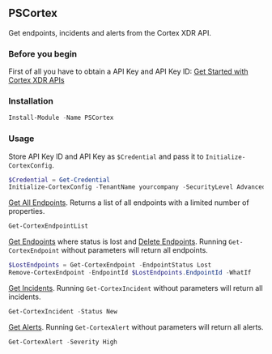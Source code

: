 ## PSCortex

Get endpoints, incidents and alerts from the Cortex XDR API. 

### Before you begin
First of all you have to obtain a API Key and API Key ID: [Get Started with Cortex XDR APIs](https://docs.paloaltonetworks.com/cortex/cortex-xdr/cortex-xdr-api/cortex-xdr-api-overview/get-started-with-cortex-xdr-apis.html)

### Installation

```PowerShell
Install-Module -Name PSCortex
```

### Usage
 Store API Key ID and API Key as `$Credential` and pass it to `Initialize-CortexConfig`.
```PowerShell
$Credential = Get-Credential
Initialize-CortexConfig -TenantName yourcompany -SecurityLevel Advanced -Region EU -Credential $Credential
```

[Get All Endpoints](https://docs.paloaltonetworks.com/content/techdocs/en_US/cortex/cortex-xdr/cortex-xdr-api/cortex-xdr-apis/endpoint-management/get-all-endpoints.html). Returns a list of all endpoints with a limited number of properties.
```PowerShell
Get-CortexEndpointList
```

[Get Endpoints](https://docs.paloaltonetworks.com/content/techdocs/en_US/cortex/cortex-xdr/cortex-xdr-api/cortex-xdr-apis/endpoint-management/get-endpoints.html) where status is lost and [Delete Endpoints](https://docs.paloaltonetworks.com/content/techdocs/en_US/cortex/cortex-xdr/cortex-xdr-api/cortex-xdr-apis/endpoint-management/delete-endpoints.html). Running `Get-CortexEndpoint` without parameters will return all endpoints.
```PowerShell
$LostEndpoints = Get-CortexEndpoint -EndpointStatus Lost
Remove-CortexEndpoint -EndpointId $LostEndpoints.EndpointId -WhatIf
```

[Get Incidents](https://docs.paloaltonetworks.com/content/techdocs/en_US/cortex/cortex-xdr/cortex-xdr-api/cortex-xdr-apis/incident-management/get-incidents.html). Running `Get-CortexIncident` without parameters will return all incidents.
```PowerShell
Get-CortexIncident -Status New
```

[Get Alerts](https://docs.paloaltonetworks.com/content/techdocs/en_US/cortex/cortex-xdr/cortex-xdr-api/cortex-xdr-apis/incident-management/get-alerts.html). Running `Get-CortexAlert` without parameters will return all alerts.
```PowerShell
Get-CortexAlert -Severity High
```

